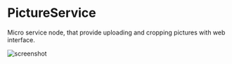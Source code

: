 # PictureService
Micro service node, that provide uploading and cropping pictures with web interface.

![screenshot](https://github.com/ickee953/PictureService/assets/152408327/3bf91b01-c952-4055-872c-96c9a158f56b)

